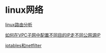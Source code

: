 # linux网络

[linux路由分析](linux-routing.md)

[如何在VPC子网中配置不同目的IP走不同公网源IP](different-ips-by-different-destinations-in-vpc.md)

[iptables和netfilter](iptables-and-netfilter.md)
